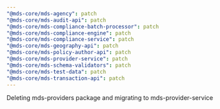 ```yaml
---
"@mds-core/mds-agency": patch
"@mds-core/mds-audit-api": patch
"@mds-core/mds-compliance-batch-processor": patch
"@mds-core/mds-compliance-engine": patch
"@mds-core/mds-compliance-service": patch
"@mds-core/mds-geography-api": patch
"@mds-core/mds-policy-author-api": patch
"@mds-core/mds-provider-service": patch
"@mds-core/mds-schema-validators": patch
"@mds-core/mds-test-data": patch
"@mds-core/mds-transaction-api": patch
---
```


Deleting mds-providers package and migrating to mds-provider-service
